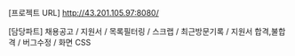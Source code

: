 [프로젝트 URL]
http://43.201.105.97:8080/

[담당파트]
채용공고 /
지원서 /
목록필터링 /
스크랩 /
최근방문기록 /
지원서 합격,불합격 / 
버그수정 /
화면 CSS
